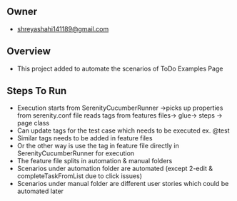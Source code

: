 ## Owner

- shreyashahi141189@gmail.com

## Overview
- This project added to automate the scenarios of ToDo Examples Page

## Steps To Run
- Execution starts from SerenityCucumberRunner ->picks up properties from serenity.conf file
  reads tags from features files-> glue-> steps -> page class
- Can update tags for the test case which needs to be executed ex. @test
- Similar tags needs to be added in feature files
- Or the other way is use the tag in feature file directly in SerenityCucumberRunner for execution
- The feature file splits in automation & manual folders
- Scenarios under automation folder are automated (except 2-edit & completeTaskFromList due to click issues)
- Scenarios under  manual folder are different user stories which could be automated later

  
  
  



